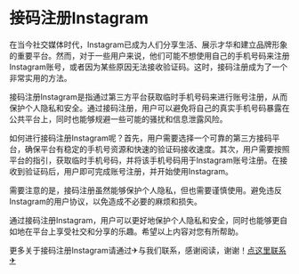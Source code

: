 # 接码注册Instagram

在当今社交媒体时代，Instagram已成为人们分享生活、展示才华和建立品牌形象的重要平台。然而，对于一些用户来说，他们可能不想使用自己的手机号码来注册Instagram账号，或者因为某些原因无法接收验证码。这时，接码注册成为了一个非常实用的方法。

接码注册Instagram是指通过第三方平台获取临时手机号码来进行账号注册，从而保护个人隐私和安全。通过接码注册，用户可以避免将自己的真实手机号码暴露在公共平台上，同时也能够规避一些可能的骚扰和信息泄露风险。

如何进行接码注册Instagram呢？首先，用户需要选择一个可靠的第三方接码平台，确保平台有稳定的手机号资源和快速的验证码接收速度。其次，用户需要按照平台的指引，获取临时手机号码，并将该手机号码用于Instagram账号注册。在接收到验证码后，用户即可完成账号注册，并开始使用Instagram。

需要注意的是，接码注册虽然能够保护个人隐私，但也需要谨慎使用。避免违反Instagram的用户协议，以免造成不必要的麻烦和损失。

通过接码注册Instagram，用户可以更好地保护个人隐私和安全，同时也能够更自如地在平台上享受社交和分享的乐趣。希望以上内容对您有所帮助。

更多关于接码注册Instagram请通过✈与我们联系，感谢阅读，谢谢！[点这里联系✈](https://lm.k02.cc)